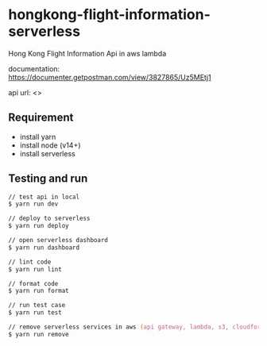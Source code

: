 # hongkong-flight-information-serverless

Hong Kong Flight Information Api in aws lambda

documentation: <https://documenter.getpostman.com/view/3827865/Uz5MEtj1>

api url: <>

## Requirement

- install yarn
- install node (v14+)
- install serverless

## Testing and run

```zsh
// test api in local
$ yarn run dev

// deploy to serverless
$ yarn run deploy

// open serverless dashboard
$ yarn run dashboard

// lint code
$ yarn run lint

// format code
$ yarn run format

// run test case
$ yarn run test

// remove serverless services in aws (api gateway, lambda, s3, cloudformation)
$ yarn run remove
```
